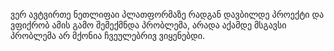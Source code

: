 
ვერ ავტვირთე ნეთლიფაი პლათფორმაზე რადგან დავბილდე პროექტი და ვფიქრობ ამის გამო შემექმნდა პრობლემა, არადა აქამდე მსგავსი პრობლემა არ მქონია ჩვეულებრივ ვიყენებდი.
